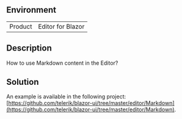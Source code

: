 
## Environment

<table>
<tbody>
<tr>
<td>Product</td>
<td>Editor for Blazor</td>
</tr>
</tbody>
</table>

## Description

How to use Markdown content in the Editor?

## Solution

An example is available in the following project: [https://github.com/telerik/blazor-ui/tree/master/editor/Markdown](https://github.com/telerik/blazor-ui/tree/master/editor/Markdown).